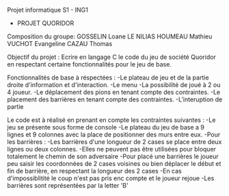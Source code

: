 Projet informatique S1 - ING1
- PROJET QUORIDOR

Composition du groupe:
GOSSELIN Loane
LE NILIAS HOUMEAU Mathieu
VUCHOT Evangeline
CAZAU Thomas

Objectif du projet :
Ecrire en langage C le code du jeu de société Quoridor en respectant certaine fonctionnalités pour le jeu de base.

Fonctionnalités de base à réspectées :
-Le plateau de jeu et de la partie droite d'information et d'interaction.
-Le menu 
-La possibilité de joué à 2 ou 4 joueur.
-Le déplacement des pions en tenant compte des contraintes.
-Le placement des barrières en tenant compte des contraintes.
-L'interuption de partie 

Le code est à réalisé en prenant en compte les contraintes suivantes :
-Le jeu se présente sous forme de console
-Le plateau du jeu de base a 9 lignes et 9 colonnes avec la place de positionner des murs entre eux.
-Pour les barrières :
      -Les barrières d'une longueur de 2 cases se place entre deux lignes ou deux colonnes. 
      -Elles ne peuvent pas être utilisées pour bloquer totalement le chemin de son adversaire
      -Pour placé une barrières le joueur peu saisir les coordonnées de 2 cases voisines ou bien déplacer le début et fin de barrière, en respectant        la longueur des 2 cases
      -En cas d'impossiblitité le coup n'est pas pris enc compte et le joueur rejoue
      -Les barrières sont représentées par la letter 'B'
